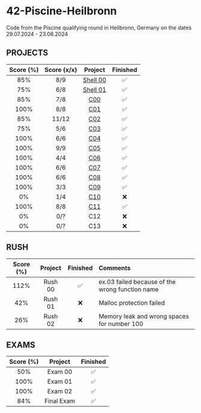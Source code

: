 # 42-Piscine-Heilbronn
Code from the Piscine qualifying round in Heilbronn, Germany on the dates 29.07.2024 - 23.08.2024

## PROJECTS

| Score (%) | Score (x/x) | Project              | Finished |
| :---:     | :---:       | :---:                | :---:    |
| 85%       | 8/9         | [Shell 00](Shell_00) | ✅       |
| 75%       | 6/8         | [Shell 01](Shell_01) | ✅       |
| 85%       | 7/8         | [C00](C00)           | ✅       |
| 100%      | 8/8         | [C01](C01)           | ✅       |
| 85%       | 11/12       | [C02](C02)           | ✅       |
| 75%       | 5/6         | [C03](C03)           | ✅       |
| 100%      | 6/6         | [C04](C04)           | ✅       |
| 100%      | 9/9         | [C05](C05)           | ✅       |
| 100%      | 4/4         | [C06](C06)           | ✅       |
| 100%      | 6/6         | [C07](C07)           | ✅       |
| 100%      | 6/6         | [C08](C08)           | ✅       |
| 100%      | 3/3         | [C09](C09)           | ✅       |
| 0%        | 1/4         | [C10](C10)           | ❌       |
| 100%      | 8/8         | [C11](C11)           | ✅       |
| 0%        | 0/?         | C12                  | ❌       |
| 0%        | 0/?         | C13                  | ❌       |

## RUSH

| Score (%) | Project | Finished | Comments                                          |
| :---:     | :---:   | :---:    | :---                                              |
| 112%      | Rush 00 | ✅       | ex.03 failed because of the wrong function name   |
| 42%       | Rush 01 | ❌       | Malloc protection failed                          |
| 26%       | Rush 02 | ❌       | Memory leak and wrong spaces for number 100       |

## EXAMS 

| Score (%) | Project    | Finished |
| :---:     | :---:      | :---:    |
| 50%       | Exam 00    | ✅       |
| 100%      | Exam 01    | ✅       |
| 100%      | Exam 02    | ✅       |
| 84%       | Final Exam | ✅       |
